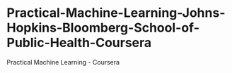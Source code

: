 # Practical-Machine-Learning-Johns-Hopkins-Bloomberg-School-of-Public-Health-Coursera
Practical Machine Learning - Coursera
